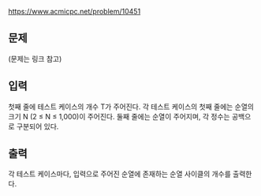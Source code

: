 https://www.acmicpc.net/problem/10451

## 문제
(문제는 링크 참고)

## 입력
첫째 줄에 테스트 케이스의 개수 T가 주어진다. 각 테스트 케이스의 첫째 줄에는 순열의 크기 N (2 ≤ N ≤ 1,000)이 주어진다. 둘째 줄에는 순열이 주어지며, 각 정수는 공백으로 구분되어 있다.

## 출력
각 테스트 케이스마다, 입력으로 주어진 순열에 존재하는 순열 사이클의 개수를 출력한다.
